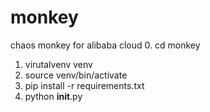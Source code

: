 # monkey
chaos monkey for alibaba cloud
0. cd monkey
1. virutalvenv venv
2. source venv/bin/activate
3. pip install -r requirements.txt
4. python __init__.py
